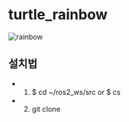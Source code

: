 # turtle_rainbow
![rainbow](https://user-images.githubusercontent.com/60960373/179168646-603caa10-c6d8-4ad3-b284-70429b08b096.PNG)

## 설치법
* 1. $ cd ~/ros2_ws/src or $ cs
* 2. git clone 
